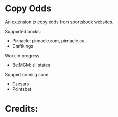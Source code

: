 # Copy Odds

An extension to copy odds from sportsbook websites.

Supported books:
- Pinnacle: pinnacle.com, pinnacle.ca
- Draftkings

Work In progress:
- BetMGM: all states

Support coming soon:
- Caesars
- Pointsbet

# Credits: